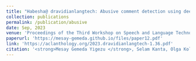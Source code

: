 ```yaml
---
title: "Habesha@ dravidianlangtech: Abusive comment detection using deep learning approach"
collection: publications
permalink: /publication/abusive
date: Sep, 2023
venue: 'Proceedings of the Third Workshop on Speech and Language Technologies for Dravidian Languages'
paperurl: 'https://mesay-gemeda.github.io/files/paper12.pdf'
link: 'https://aclanthology.org/2023.dravidianlangtech-1.36.pdf'
citation: '<strong>Mesay Gemeda Yigezu </strong>, Selam Kanta, Olga Kolesnikova, Grigori Sidorov, Alexander Gelbukh. 2023. &quot;Habesha@ dravidianlangtech: Abusive comment detection using deep learning approach.&quot; <i>Proceedings of the Third Workshop on Speech and Language Technologies for Dravidian Languages</i>'
---
```

